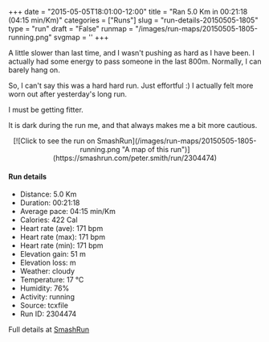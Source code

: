 +++
date = "2015-05-05T18:01:00-12:00"
title = "Ran 5.0 Km in 00:21:18 (04:15 min/Km)"
categories = ["Runs"]
slug = "run-details-20150505-1805"
type = "run"
draft = "False"
runmap = "/images/run-maps/20150505-1805-running.png"
svgmap = '<polyline points="95 80, 94 80, 88 78, 78 83, 71 96, 62 95, 59 100, 38 96, 40 82, 3 70, 5 65, 16 40, 40 14, 44 9, 56 0, 64 0, 69 3, 28 42, 69 4, 65 0, 56 1, 19 35, 3 70, 40 81, 37 95, 53 100, 66 97, 79 82, 94 79, 98 74">'
+++

A little slower than last time, and I wasn't pushing as hard as I have been. I actually had some energy to pass someone in the last 800m. Normally, I can barely hang on.

So, I can't say this was a hard hard run. Just effortful :) I actually felt more worn out after yesterday's long run. 

I must be getting fitter. 

It is dark during the run me, and that always makes me a bit more cautious. 



<!--more-->

<center>
[![Click to see the run on SmashRun](/images/run-maps/20150505-1805-running.png "A map of this run")](https://smashrun.com/peter.smith/run/2304474)
</center>

#### Run details

* Distance: 5.0 Km
* Duration: 00:21:18
* Average pace: 04:15 min/Km
* Calories: 422 Cal
* Heart rate (ave): 171 bpm
* Heart rate (max): 171 bpm
* Heart rate (min): 171 bpm
* Elevation gain: 51 m
* Elevation loss:  m
* Weather: cloudy
* Temperature: 17 &deg;C
* Humidity: 76%
* Activity: running
* Source: tcxfile
* Run ID: 2304474

Full details at [SmashRun](https://smashrun.com/peter.smith/run/2304474)